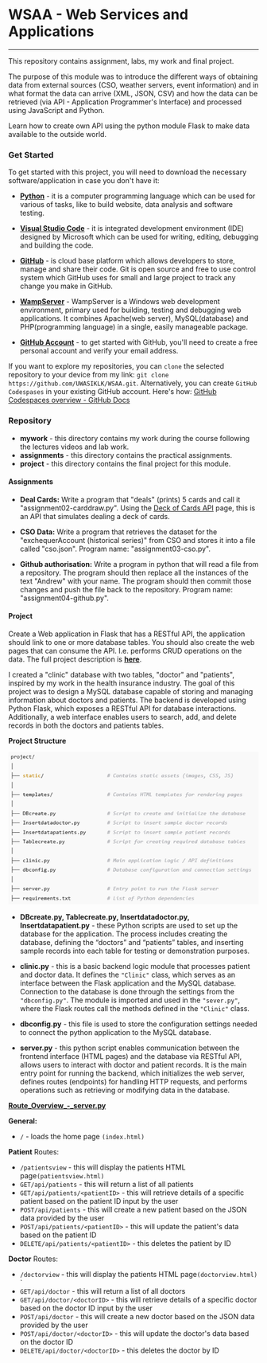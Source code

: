 # WSAA - Web Services and Applications
***
This repository contains assignment, labs, my work and final project. 

The purpose of this module was to introduce the different ways of obtaining data from external sources (CSO, weather servers, event information) and in what format the data can arrive (XML, JSON, CSV) and how the data can be retrieved (via API - Application Programmer's Interface) and processed using JavaScript and Python.

Learn how to create own API using the python module Flask to make data available to the outside world.

### Get Started

To get started with this project, you will need to download the necessary software/application in 
case you don't have it:

- **[Python](https://www.python.org/downloads/)** - it is a computer programming language which can be used for various of tasks, like to build website, data analysis and software testing. 

- **[Visual Studio Code](https://visualstudio.microsoft.com/downloads/)** - it is integrated 
development environment (IDE) designed by Microsoft which can be used for writing, editing, 
debugging and building the code.

- **[GitHub](https://github.com/)** - is cloud base platform which allows developers to store, 
manage and share their code. Git is open source and free to use control system which GitHub uses 
for small and large project to track any change you make in GitHub.

- **[WampServer](https://www.wampserver.com/en/)** - WampServer is a Windows web development environment, primary used for building, testing and debugging web applications. It combines Apache(web server), MySQL(database) and PHP(programming language) in a single, easily manageable package.

- **[GitHub Account](https://docs.github.com/en/get-started/start-your-journey/creating-an-account-on-github)** - to get started with GitHub, you'll need to create a free personal account and verify your email address.

If you want to explore my repositories, you can `clone` the selected repository to your device 
from my link: `git clone https://github.com/UWASIKLK/WSAA.git`. Alternatively, you can create 
`GitHub Codespases` in your existing GitHub account. Here's how: [GitHub Codespaces overview - 
GitHub Docs](https://docs.github.com/en/codespaces/overview)

### Repository

* **mywork** - this directory contains my work during the course following the lectures videos
and lab work.
* **assignments** - this directory contains the practical assignments.
* **project** - this directory contains the final project for this module.

#### Assignments

- **Deal Cards:** Write a program that "deals" (prints) 5 cards and call it "assignment02-carddraw.py". Using the [Deck of Cards API](https://deckofcardsapi.com/) page, this is an API that simulates dealing a deck of cards.

- **CSO Data:** Write a program that retrieves the dataset for the "exchequerAccount (historical series)" from CSO and stores it into a file called "cso.json". Program name: "assignment03-cso.py".

- **Github authorisation:** Write a program in python that will read a file from a repository. The program should then replace all the instances of the text "Andrew" with your name. The program should then commit those changes and push the file back to the repository. Program name: "assignment04-github.py".

#### Project

Create a Web application in Flask that has a RESTful API, the application should link to one or more database tables. You should also create the web pages that can consume the API. I.e. performs CRUD operations on the data. The full project description is **[here](https://github.com/andrewbeattycourseware/WSAA-Courseware/blob/main/labs/WSAA%20Project%20Description.pdf)**.

I created a "clinic" database with two tables, "doctor" and "patients", inspired by my work in the health insurance industry. The goal of this project was to design a MySQL database capable of storing and managing information about doctors and patients. The backend is developed using Python Flask, which exposes a RESTful API for database interactions. Additionally, a web interface enables users to search, add, and delete records in both the doctors and patients tables.

**Project Structure**

![project structure](./project/static/structure.png)

- **DBcreate.py, Tablecreate.py, Insertdatadoctor.py, Insertdatapatient.py** - these Python scripts are used to set up the database for the application. The process includes creating the database, defining the “doctors” and “patients” tables, and inserting sample records into each table for testing or demonstration purposes.

- **clinic.py** - this is a basic backend logic module that processes patient and doctor data. It defines the `"Clinic"` class, which serves as an interface between the Flask application and the MySQL database. Connection to the database is done through the settings from the `"dbconfig.py"`. The module is imported and used in the `"sever.py"`, where the Flask routes call the methods defined in the `"Clinic"` class.

- **dbconfig.py** - this file is used to store the configuration settings needed to connect the python application to the MySQL database.

- **server.py** - this python script enables communication between the frontend interface (HTML pages) and the database via RESTful API, allows users to interact with doctor and patient records. It is the main entry point for running the backend, which initializes the web server, defines routes (endpoints) for handling HTTP requests, and performs operations such as retrieving or modifying data in the database.

**<u>Route_Overview_-_server.py</u>**

**General:**

 - `/` -  loads the home page `(index.html)`

 **Patient** Routes:

- `/patientsview` -  this will display the patients HTML page`(patientsview.html)`
- `GET/api/patients` -  this will return a list of all patients
- `GET/api/patients/<patientID>` -  this will retrieve details of a specific patient based on the patient ID input by the user
- `POST/api/patients` -  this will create a new patient based on the JSON data provided by the user
- `POST/api/patients/<patientID>` -  this will update the patient's data based on the patient ID
- `DELETE/api/patients/<patientID>` -  this deletes the patient by ID

 **Doctor** Routes:

- `/doctorview` -  this will display the patients HTML page`(doctorview.html)`
`
- `GET/api/doctor` -  this will return a list of all doctors
- `GET/api/doctor/<doctorID>` -  this will retrieve details of a specific 
doctor based on the doctor ID input by the user
- `POST/api/doctor` -  this will create a new doctor based on the JSON data 
provided by the user
- `POST/api/doctor/<doctorID>` -  this will update the doctor's data based 
on the doctor ID
- `DELETE/api/doctor/<doctorID>` -  this deletes the doctor by ID
